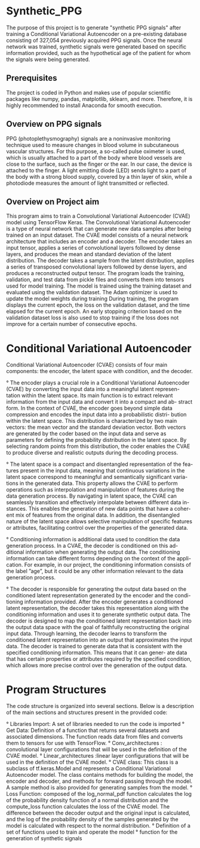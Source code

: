 
# Synthetic_PPG

The purpose of this project is to generate "synthetic PPG signals" after training a Conditional Variational Autoencoder on a pre-existing database consisting of 327,054 previously acquired PPG signals.
Once the neural network was trained, synthetic signals were generated based on specific information provided, such as the hypothetical age of the patient for whom the signals were being generated.

## Prerequisites
The project is coded in Python and makes use of popular scientific packages like numpy, pandas, matplotlib, sklearn, and more. Therefore, it is highly recommended to install Anaconda for smooth execution.

## Overview on PPG signals

PPG (photoplethysmography) signals are a noninvasive monitoring technique used to measure changes in blood volume in subcutaneous vascular structures. For this purpose, a so-called pulse oximeter is used, which is usually attached to a part of the body where blood vessels are close to the surface, such as the finger or the ear. In our case, the device is attached to the finger.
A light emitting diode (LED) sends light to a part of the body with a strong blood supply, covered by a thin layer of skin, while a photodiode measures the amount of light transmitted or reflected.

## Overview on Project aim

This program aims to train a Convolutional Variational Autoencoder (CVAE) model using TensorFlow Keras. The Convolutional Variational Autoencoder is a type of neural network that can generate new data samples after being trained on an input dataset. The CVAE model consists of a neural network architecture that includes an encoder and a decoder.
The encoder takes an input tensor, applies a series of convolutional layers followed by dense layers, and produces the mean and standard deviation of the latent distribution. The decoder takes a sample from the latent distribution, applies a series of transposed convolutional layers followed by dense layers, and produces a reconstructed output tensor.
The program loads the training, validation, and test data from pickle files and converts them into tensors used for model training. The model is trained using the training dataset and evaluated using the validation dataset. The Adam optimizer is used to update the model weights during training
During training, the program displays the current epoch, the loss on the validation dataset, and the time elapsed for the current epoch. An early stopping criterion based on the validation dataset loss is also used to stop training if the loss does not improve for a certain number of consecutive epochs.

# Conditional Variational Autoencoder

Conditional Variational Autoencoder (CVAE) consists of four main components: the encoder, the latent space with condition, and the decoder.

° The encoder plays a crucial role in a Conditional Variational Autoencoder (CVAE) by converting the input data into a meaningful latent represen- tation within the latent space. Its main function is to extract relevant information from the input data and convert it into a compact and ab- stract form. In the context of CVAE, the encoder goes beyond simple data compression and encodes the input data into a probabilistic distri- bution within the latent space. This distribution is characterized by two main vectors: the mean vector and the standard deviation vector. Both vectors are generated by the coder based on the input data and serve as parameters for defining the probability distribution in the latent space. By selecting random points from this distribution, the coder enables the CVAE to produce diverse and realistic outputs during the decoding process.

° The latent space is a compact and disentangled representation of the fea- tures present in the input data, meaning that continuous variations in the latent space correspond to meaningful and semantically significant varia- tions in the generated data. This property allows the CVAE to perform operations such as interpolation and manipulation of features during the data generation process. By navigating in latent space, the CVAE can seamlessly transition and effectively interpolate between different data in- stances. This enables the generation of new data points that have a coher- ent mix of features from the original data. In addition, the disentangled nature of the latent space allows selective manipulation of specific features or attributes, facilitating control over the properties of the generated data.

° Conditioning information is additional data used to condition the data generation process. In a CVAE, the decoder is conditioned on this ad- ditional information when generating the output data. The conditioning information can take different forms depending on the context of the appli- cation. For example, in our project, the conditioning information consists of the label ”age”, but it could be any other information relevant to the data generation process.

° The decoder is responsible for generating the output data based on the conditioned latent representation generated by the encoder and the condi- tioning information provided. After the encoder generates a conditioned latent representation, the decoder takes this representation along with the conditioning information and uses it to generate synthetic output data. The decoder is designed to map the conditioned latent representation back into the output data space with the goal of faithfully reconstructing the original input data. Through learning, the decoder learns to transform the conditioned latent representation into an output that approximates the input data. The decoder is trained to generate data that is consistent with the specified conditioning information. This means that it can gener- ate data that has certain properties or attributes required by the specified condition, which allows more precise control over the generation of the output data.

# Program Structures

The code structure is organized into several sections. Below is a description of the main sections and structures present in the provided code:

° Libraries Import: A set of libraries needed to run the code is imported
° Get Data: Definition of a function that returns several datasets and associated dimensions. The function reads data from files and        converts them to tensors for use with TensorFlow.
° Conv_architectures : convolutional layer configurations that will be used in the definition of the CVAE model.
° Linear_architectures :linear layer configurations that will be used in the definition of the CVAE model.
° CVAE class: This class is a subclass of tf.keras.Model and represents a Conditional Variational Autoencoder model. The class contains methods for building the model, the encoder and decoder, and methods for forward passing through the model. A sample method is also provided for generating samples from the model.
° Loss Function: composed of the log_normal_pdf function calculates the log of the probability density function of a normal distribution and the compute_loss function calculates the loss of the CVAE model. The difference between the decoder output and the original input is calculated, and the log of the probability density of the samples generated by the model is calculated with respect to the normal distribution.
° Definition of a set of functions used to train and operate the model
° function for the generation of synthetic signals


